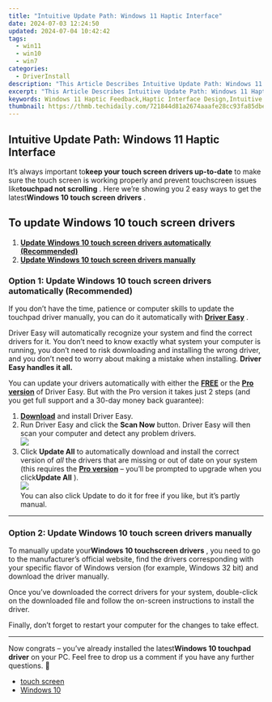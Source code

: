 ```yaml
---
title: "Intuitive Update Path: Windows 11 Haptic Interface"
date: 2024-07-03 12:24:50
updated: 2024-07-04 10:42:42
tags:
  - win11
  - win10
  - win7
categories:
  - DriverInstall
description: "This Article Describes Intuitive Update Path: Windows 11 Haptic Interface"
excerpt: "This Article Describes Intuitive Update Path: Windows 11 Haptic Interface"
keywords: Windows 11 Haptic Feedback,Haptic Interface Design,Intuitive OS Updates,Technological Impacts on Social Interaction,Digital Communication Facilitation,Technology-Induced Isolation,Social Interaction in Digital Age,Technology's Effect on Human Connection,Isolation Due to Technology Overuse,Advantages and Drawbacks of Tech in Society
thumbnail: https://thmb.techidaily.com/721844d81a2674aaafe28cc93fa85dbee744a7d0e151c9e44399471e099cac39.jpg
---
```


## Intuitive Update Path: Windows 11 Haptic Interface

 It’s always important to**keep your touch screen drivers up-to-date** to make sure the touch screen is working properly and prevent touchscreen issues like**touchpad not scrolling** . Here we’re showing you 2 easy ways to get the latest**Windows 10 touch screen drivers** .

## To update Windows 10 touch screen drivers

1. [**Update Windows 10 touch screen drivers automatically (Recommended)**](#O1)
2. [**Update Windows 10 touch screen drivers manually**](#O2)

### Option 1: Update Windows 10 touch screen drivers automatically (Recommended)

 If you don’t have the time, patience or computer skills to update the touchpad driver manually, you can do it automatically with **[Driver Easy](https://tools.techidaily.com/drivereasy/download/)**  .

 Driver Easy will automatically recognize your system and find the correct drivers for it. You don’t need to know exactly what system your computer is running, you don’t need to risk downloading and installing the wrong driver, and you don’t need to worry about making a mistake when installing. **Driver Easy handles it all.**

 You can update your drivers automatically with either the [**FREE**](https://tools.techidaily.com/drivereasy/download/) or the [**Pro version**](https://tools.techidaily.com/drivereasy/download/) of Driver Easy. But with the Pro version it takes just 2 steps (and you get full support and a 30-day money back guarantee):

1. **[Download](https://tools.techidaily.com/drivereasy/download/)**  and install Driver Easy.
2. Run Driver Easy and click the **Scan Now** button. Driver Easy will then scan your computer and detect any problem drivers.  
![](https://images.drivereasy.com/wp-content/uploads/2019/01/img_5c3dbd6f7a1bd.jpg)
3. Click **Update All** to automatically download and install the correct version of _all_  the drivers that are missing or out of date on your system (this requires the **[Pro version](https://tools.techidaily.com/drivereasy/download/)**  – you’ll be prompted to upgrade when you click**Update All** ).  
![](https://images.drivereasy.com/wp-content/uploads/2019/01/img_5c3dbd6f7a1bd.jpg)  
 You can also click Update to do it for free if you like, but it’s partly manual.

---

### Option 2: Update Windows 10 touch screen drivers manually

 To manually update your**Windows 10 touchscreen drivers** , you need to go to the manufacturer’s official  website, find the drivers corresponding with your specific flavor of Windows version (for example, Windows 32 bit) and download the driver manually.

 Once you’ve downloaded the correct drivers for your system, double-click on the downloaded file and follow the on-screen instructions to install the driver.

 Finally, don’t forget to restart your computer for the changes to take effect.

---

 Now congrats – you’ve already installed the latest**Windows 10 touchpad driver** on your PC. Feel free to drop us a comment if you have any further questions. 🙂

* [touch screen](https://store.drivereasy.com/order/cart.php?PRODS=4731822&QTY=1&AFFILIATE=108875)
* [Windows 10](https://tools.techidaily.com/drivereasy/download/)

<ins class="adsbygoogle"
     style="display:block"
     data-ad-format="autorelaxed"
     data-ad-client="ca-pub-7571918770474297"
     data-ad-slot="1223367746"></ins>



<ins class="adsbygoogle"
     style="display:block"
     data-ad-client="ca-pub-7571918770474297"
     data-ad-slot="8358498916"
     data-ad-format="auto"
     data-full-width-responsive="true"></ins>
